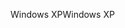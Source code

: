 <span data-ttu-id="e79fd-101">Windows XP</span><span class="sxs-lookup"><span data-stu-id="e79fd-101">Windows XP</span></span>
